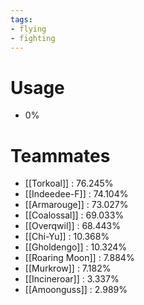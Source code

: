 ```yaml
---
tags:
- flying
- fighting
---
```

# Usage
- 0%
# Teammates
- [[Torkoal]] : 76.245%
- [[Indeedee-F]] : 74.104%
- [[Armarouge]] : 73.027%
- [[Coalossal]] : 69.033%
- [[Overqwil]] : 68.443%
- [[Chi-Yu]] : 10.368%
- [[Gholdengo]] : 10.324%
- [[Roaring Moon]] : 7.884%
- [[Murkrow]] : 7.182%
- [[Incineroar]] : 3.337%
- [[Amoonguss]] : 2.989%